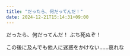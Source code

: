 ```yaml
---
title: "だったら、何だってんだ！"
date: 2024-12-21T15:14:31+09:00
---
```

だったら、何だってんだ！
ぶち死ぬぞ！

この後に及んでも他人に迷惑をかけない……哀れな
